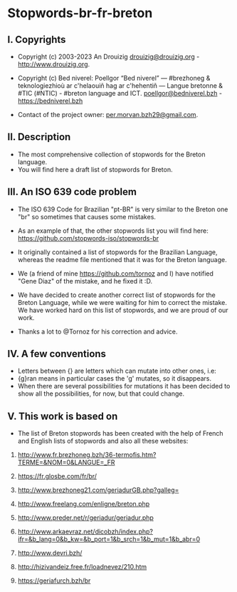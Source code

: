 # Stopwords-br-fr-breton

## I. Copyrights
- Copyright (c) 2003-2023 An Drouizig
drouizig@drouizig.org - http://www.drouizig.org.
- Copyright (c) Bed niverel: Poellgor “Bed niverel” — #brezhoneg & teknologiezhioù ar c'helaouiñ hag ar c'hehentiñ — Langue bretonne & #TIC (#NTIC) - #breton language and ICT.
poellgor@bedniverel.bzh - https://bedniverel.bzh

- Contact of the project owner: per.morvan.bzh29@gmail.com.


## II. Description

- The most comprehensive collection of stopwords for the Breton language.
- You will find here a draft list of stopwords for Breton.

## III. An ISO 639 code problem

- The ISO 639 Code for Brazilian "pt-BR" is very similar to the Breton one "br" so sometimes that causes some mistakes.

- As an example of that, the other stopwords list you will find here: https://github.com/stopwords-iso/stopwords-br

- It originally contained a list of stopwords for the Brazilian Language, whereas the readme file mentioned that it was for the Breton language.

- We (a friend of mine https://github.com/tornoz and I) have notified "Gene Diaz" of the mistake, and he fixed it :D.

- We have decided to create another correct list of stopwords for the Breton Language, while we were waiting for him to correct the mistake. We have worked hard on this list of stopwords, and we are proud of our work.

- Thanks a lot to @Tornoz for his correction and advice.

## IV. A few conventions

- Letters between {} are letters which can mutate into other ones, i.e:
- {g}ran means in particular cases the 'g' mutates, so it disappears.
-  When there are several possibilities for mutations it has been decided to show all the possibilities, for now, but that could change.

## V. This work is based on

- The list of Breton stopwords has been created with the help of French and English lists of stopwords and also all these websites:

1. http://www.fr.brezhoneg.bzh/36-termofis.htm?TERME=&NOM=0&LANGUE=_FR

2. https://fr.glosbe.com/fr/br/

3. http://www.brezhoneg21.com/geriadurGB.php?galleg=

4. http://www.freelang.com/enligne/breton.php

5. http://www.preder.net/r/geriadur/geriadur.php

6. http://www.arkaevraz.net/dicobzh/index.php?ifr=&b_lang=0&b_kw=&b_port=1&b_srch=1&b_mut=1&b_abr=0

7. http://www.devri.bzh/

8. http://hizivandeiz.free.fr/loadnevez/210.htm

9. https://geriafurch.bzh/br
